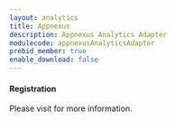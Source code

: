 ```yaml
---
layout: analytics
title: Appnexus
description: Appnexus Analytics Adapter
modulecode: appnexusAnalyticsAdapter
prebid_member: true
enable_download: false
---
```


#### Registration

Please visit []() for more information.

